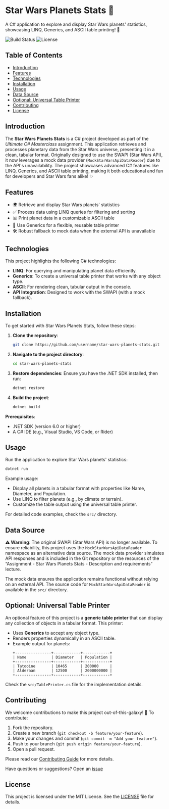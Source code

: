  # Star Wars Planets Stats 🌌

A C# application to explore and display Star Wars planets' statistics, showcasing LINQ, Generics, and ASCII table printing! 🚀

![Build Status](https://img.shields.io/badge/build-passing-brightgreen)
![License](https://img.shields.io/badge/license-MIT-blue)

## Table of Contents
- [Introduction](#introduction)
- [Features](#features)
- [Technologies](#technologies)
- [Installation](#installation)
- [Usage](#usage)
- [Data Source](#data-source)
- [Optional: Universal Table Printer](#optional-universal-table-printer)
- [Contributing](#contributing)
- [License](#license)

## Introduction
The **Star Wars Planets Stats** is a C# project developed as part of the *Ultimate C# Masterclass* assignment. This application retrieves and processes planetary data from the Star Wars universe, presenting it in a clean, tabular format. Originally designed to use the SWAPI (Star Wars API), it now leverages a mock data provider (`MockStarWarsApiDataReader`) due to the API's unavailability. The project showcases advanced C# features like LINQ, Generics, and ASCII table printing, making it both educational and fun for developers and Star Wars fans alike! ✨

 

## Features
- 🌍 Retrieve and display Star Wars planets' statistics
- ✅ Process data using LINQ queries for filtering and sorting
- 📊 Print planet data in a customizable ASCII table
- 🔧 Use Generics for a flexible, reusable table printer
- 🛠️ Robust fallback to mock data when the external API is unavailable

## Technologies
This project highlights the following C# technologies:
- **LINQ**: For querying and manipulating planet data efficiently.
- **Generics**: To create a universal table printer that works with any object type.
- **ASCII**: For rendering clean, tabular output in the console.
- **API Integration**: Designed to work with the SWAPI (with a mock fallback).

## Installation
To get started with Star Wars Planets Stats, follow these steps:

1. **Clone the repository**:
   ```bash
   git clone https://github.com/username/star-wars-planets-stats.git
   ```
2. **Navigate to the project directory**:
   ```bash
   cd star-wars-planets-stats
   ```
3. **Restore dependencies**: Ensure you have the .NET SDK installed, then run:
   ```bash
   dotnet restore
   ```
4. **Build the project**:
   ```bash
   dotnet build
   ```

**Prerequisites**:
- .NET SDK (version 6.0 or higher)
- A C# IDE (e.g., Visual Studio, VS Code, or Rider)

## Usage
Run the application to explore Star Wars planets' statistics:
```bash
dotnet run
```

Example usage:
- Display all planets in a tabular format with properties like Name, Diameter, and Population.
- Use LINQ to filter planets (e.g., by climate or terrain).
- Customize the table output using the universal table printer.

For detailed code examples, check the `src/` directory.

## Data Source
**⚠️ Warning**: The original SWAPI (Star Wars API) is no longer available. To ensure reliability, this project uses the `MockStarWarsApiDataReader` namespace as an alternative data source. The mock data provider simulates API responses and is included in the Git repository or the resources of the “Assignment - Star Wars Planets Stats - Description and requirements” lecture.

The mock data ensures the application remains functional without relying on an external API. The source code for `MockStarWarsApiDataReader` is available in the `src/` directory.

## Optional: Universal Table Printer
An optional feature of this project is a **generic table printer** that can display any collection of objects in a tabular format. This printer:
- Uses **Generics** to accept any object type.
- Renders properties dynamically in an ASCII table.
- Example output for planets:
  ```
  +----------------+------------+------------+
  | Name           | Diameter   | Population |
  +----------------+------------+------------+
  | Tatooine       | 10465      | 200000     |
  | Alderaan       | 12500      | 2000000000 |
  +----------------+------------+------------+
  ```

Check the `src/TablePrinter.cs` file for the implementation details.

## Contributing
We welcome contributions to make this project out-of-this-galaxy! 🌠 To contribute:
1. Fork the repository.
2. Create a new branch (`git checkout -b feature/your-feature`).
3. Make your changes and commit (`git commit -m "Add your feature"`).
4. Push to your branch (`git push origin feature/your-feature`).
5. Open a pull request.

Please read our [Contributing Guide](CONTRIBUTING.md) for more details.

Have questions or suggestions? Open an [issue](https://github.com/username/star-wars-planets-stats/issues) 

## License
This project is licensed under the MIT License. See the [LICENSE](LICENSE) file for details.
